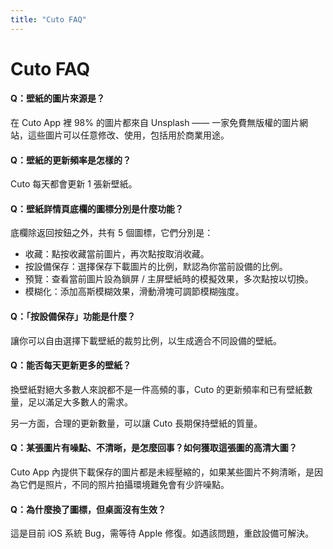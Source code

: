 ```yaml
---
title: "Cuto FAQ"
---
```


# Cuto FAQ

#### Q：壁紙的圖片來源是？

在 Cuto App 裡 98% 的圖片都來自 Unsplash —— 一家免費無版權的圖片網站，這些圖片可以任意修改、使用，包括用於商業用途。


#### Q：壁紙的更新頻率是怎樣的？

Cuto 每天都會更新 1 張新壁紙。


#### Q：壁紙詳情頁底欄的圖標分別是什麼功能？

底欄除返回按鈕之外，共有 5 個圖標，它們分別是：

* 收藏：點按收藏當前圖片，再次點按取消收藏。
* 按設備保存：選擇保存下載圖片的比例，默認為你當前設備的比例。
* 預覽：查看當前圖片設為鎖屏 / 主屏壁紙時的模擬效果，多次點按以切換。
* 模糊化：添加高斯模糊效果，滑動滑塊可調節模糊強度。


#### Q：「按設備保存」功能是什麼？

讓你可以自由選擇下載壁紙的裁剪比例，以生成適合不同設備的壁紙。


#### Q：能否每天更新更多的壁紙？

換壁紙對絕大多數人來說都不是一件高頻的事，Cuto 的更新頻率和已有壁紙數量，足以滿足大多數人的需求。

另一方面，合理的更新數量，可以讓 Cuto 長期保持壁紙的質量。


#### Q：某張圖片有噪點、不清晰，是怎麼回事？如何獲取這張圖的高清大圖？

Cuto App 內提供下載保存的圖片都是未經壓縮的，如果某些圖片不夠清晰，是因為它們是照片，不同的照片拍攝環境難免會有少許噪點。



#### Q：為什麼換了圖標，但桌面沒有生效？

這是目前 iOS 系統 Bug，需等待 Apple 修復。如遇該問題，重啟設備可解決。
